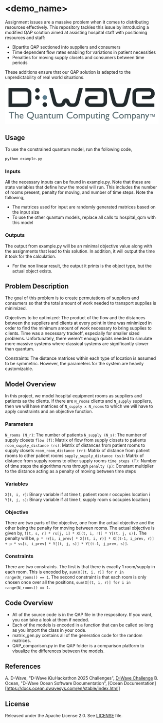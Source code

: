 # <demo_name>

Assignment issues are a massive problem when it comes to distributing resources effectively. This repository tackles this issue by introducing a modified QAP solution aimed at assisting hospital staff with positioning resources and staff:
- Bipartite QAP sectioned into suppliers and consumers
- Time dependent flow rates enabling for variations in patient necessities
- Penalties for moving supply closets and consumers between time periods

These additions ensure that our QAP solution is adapted to the unpredictability of real world situations.

![D-Wave Logo](dwave_logo.png)

## Usage

To use the constrained quantum model, run the following code,

```bash
python example.py
```

### Inputs
All the necessary inputs can be found in example.py. Note that these are state variables that define
how the model will run. This includes the number of rooms present, penalty for moving, and number
of time steps. Note the following,
- The matrices used for input are randomly generated matrices based on the input size
- To use the other quantum models, replace all calls to hospital_qcm with this model

### Outputs
The output from example.py will be an minimal objective value along with the assignments that lead to
this solution. In addition, it will output the time it took for the calculation.
- For the non linear result, the output it prints is the object type, but the actual object exists.

## Problem Description 

The goal of this problem is to create permutations of suppliers and consumers so that the total amount of work needed to transport supplies is minimized.

Objectives to be optimized: The product of the flow and the distances between the suppliers and clients at every point in time was minimized in order to find the minimum amount of work necessary to bring supplies to clients.
Time was a necessary tradeoff, especially for smaller sized problems. Unfortunately, there weren't enough qubits needed to simulate more massive systems where classical systems are significantly slower than quantum.

Constraints: The distance matrices within each type of location is assumed to be symmetric. However, the parameters for the system are heavily customizable.

## Model Overview
In this project, we model hospital equipment rooms as suppliers and patients as the clients. If there are ```N_rooms``` clients and ```N_supply``` suppliers, then we will have matrices of ```N_supply x N_rooms``` to which we will have to apply constraints and an objective function.

### Parameters
```N_rooms (N_r)```: The number of patients
```N_supply (N_s)```: The number of supply closets
```flow (f)```: Matrix of flow from supply closets to patients
```room_supply_distance (rs)```: Matrix of distances from patient rooms to supply closets
```room_room_distance (rr)```: Matrix of distance from patient rooms to other patient rooms
```supply_supply_distance (ss)```: Matrix of distance from supply rooms to other supply rooms
```time_steps (T)```: Number of time steps the algorithms runs through
```penalty (p)```: Constant multiplier to the distance acting as a penalty of moving between time steps

### Variables
```X[t, i, r]```: Binary variable if at time t, patient room r occupies location i
```Y[t, j, s]```: Binary variable if at time t, supply room s occupies location j

### Objective
There are two parts of the objective, one from the actual objective and the other being the penalty for moving between rooms. The actual objective is given by,
```f[t, s, r] * rs[j, i] * X[(t, i, r)] * Y[(t, j, s)].```
The penalty will be,
```p * rr[i, i_prev] * X[(t, i, r)] * X[(t-1, i_prev, r)] + p * ss[i, i_prev] * Y[(t, j, s)] * Y[(t-1, j_prev, s)]```.

### Constraints
There are two constraints. The first is that there is exactly 1 room/supply in each room. This is encoded by,
```sum(X[(t, i, r)] for r in range(N_rooms)) == 1```.
The second constraint is that each room is only chosen once over all the positions,
```sum(X[(t, i, r)] for i in range(N_rooms)) == 1```.

## Code Overview

* All of the source code is in the QAP file in the respository. If you want, you can take a look at them if needed.
* Each of the models is encoded in a function that can be called so long as you import the class in your code.
* matrix_gen.py contains all of the generation code for the random matrices.
* QAP_comparison.py in the QAP folder is a comparison platform to visualize the differences between the models.

## References

A. D-Wave, "D-Wave iQuHackathon 2025 Challenges", [D-Wave Challenge](https://github.com/iQuHACK/2025-D-Wave)
B. Ocean, "D-Wave Ocean Software Documentation", [Ocean Documentation][https://docs.ocean.dwavesys.com/en/stable/index.html]

## License

Released under the Apache License 2.0. See [LICENSE](LICENSE) file.
